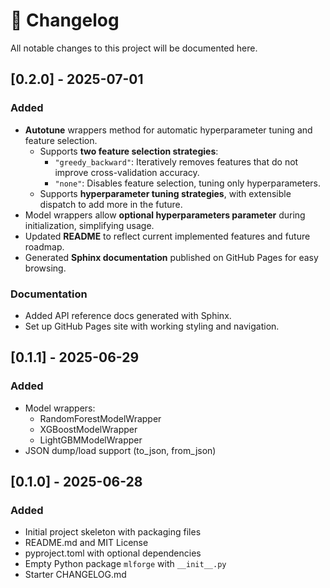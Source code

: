 # 📄 Changelog

All notable changes to this project will be documented here.

## [0.2.0] - 2025-07-01
### Added
- **Autotune** wrappers method for automatic hyperparameter tuning and feature selection.
  - Supports **two feature selection strategies**:
     - `"greedy_backward"`: Iteratively removes features that do not improve cross-validation accuracy.
     - `"none"`: Disables feature selection, tuning only hyperparameters.
  - Supports **hyperparameter tuning strategies**, with extensible dispatch to add more in the future.
- Model wrappers allow **optional hyperparameters parameter** during initialization, simplifying usage.
- Updated **README** to reflect current implemented features and future roadmap.
- Generated **Sphinx documentation** published on GitHub Pages for easy browsing.

### Documentation
- Added API reference docs generated with Sphinx.
- Set up GitHub Pages site with working styling and navigation.

## [0.1.1] - 2025-06-29
### Added
- Model wrappers:
  - RandomForestModelWrapper
  - XGBoostModelWrapper
  - LightGBMModelWrapper
- JSON dump/load support (to_json, from_json)

## [0.1.0] - 2025-06-28
### Added
- Initial project skeleton with packaging files
- README.md and MIT License
- pyproject.toml with optional dependencies
- Empty Python package `mlforge` with `__init__.py`
- Starter CHANGELOG.md